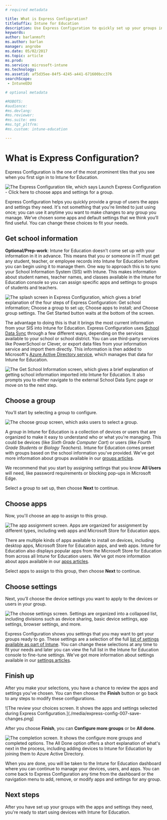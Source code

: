 ```yaml
---
# required metadata

title: What is Express Configuration?
titleSuffix: Intune for Education
description: Use Express Configuration to quickly set up your groups in Intune for Education.
keywords:
author: barlanmsft
ms.author: barlan
manager: angrobe
ms.date: 05/02/2017
ms.topic: article
ms.prod:
ms.service: microsoft-intune
ms.technology:
ms.assetid: af5d35ee-84f5-4245-a441-671600bcc376
searchScope:
 - IntuneEDU

# optional metadata

#ROBOTS:
#audience:
#ms.devlang:
#ms.reviewer:
#ms.suite: ems
#ms.tgt_pltfrm:
#ms.custom: intune-education

---
```


# What is Express Configuration?

Express Configuration is the one of the most prominent tiles that you see when you first sign in to Intune for Education.

  ![The Express Configuration tile, which says Launch Express Configuration - Click here to choose apps and settings for a group.](./media/express-config-001-launch-tile.png)

Express Configuration helps you quickly provide a group of users the apps and settings they need. It's not something that you're limited to just using once; you can use it anytime you want to make changes to any group you manage. We’ve chosen some apps and default settings that we think you’ll find useful. You can change these choices to fit your needs.

## Get school information

**Optional/Prep-work**: Intune for Education doesn't come set up with your information in it in advance. This means that you or someone in IT must get any student, teacher, or employee records into Intune for Education before you can begin using it to manage them. One way to approach this is to sync your School Information System (SIS) with Intune. This makes information about student names, teacher names, and classes available in the Intune for Education console so you can assign specific apps and settings to groups of students and teachers.

  ![The splash screen in Express Configuration, which gives a brief explanation of the four steps of Express Configuration: Get school information; Choose a group to set up; Choose apps to install; and Choose group settings. The Get Started button waits at the bottom of the screen.](./media/express-config-002-splash-screen.png)

The advantage to doing this is that it brings the most current information from your SIS into Intune for Education. Express Configuration uses [School Data Sync](what-is-school-data-sync.md) through a few different ways, depending on the services available to your school or school district. You can use third-party services like PowerSchool or Clever, or export data files from your information service and import them directly. This information is then added to Microsoft's [Azure Active Directory service](https://microsoft.com), which manages that data for Intune for Education.

  ![The Get School Information screen, which gives a brief explanation of getting school information imported into Intune for Education. It also prompts you to either navigate to the external School Data Sync page or move on to the next step.](./media/express-config-003-get-school-info.png)

## Choose a group

You’ll start by selecting a group to configure.

  ![The choose group screen, which asks users to select a group.](./media/express-config-004-choose-group.png)

A _group_ in Intune for Education is a collection of devices or users that are organized to make it easy to understand who or what you're managing. This could be devices (like _Sixth Grade Computer Cart_) or users (like _Fourth Grade Students_ or _Biology Teachers_). Intune for Education comes preset with groups based on the school information you've provided. We've got more information about groups available in our [groups articles](what-are-groups.md).

We recommend that you start by assigning settings that you know **All Users** will need, like password requirements or blocking pop-ups in Microsoft Edge.

Select a group to set up, then choose **Next** to continue.

## Choose apps

Now, you'll choose an app to assign to this group.

  ![The app assignment screen. Apps are organized for assignment by different types, including web apps and Microsoft Store for Education apps.](./media/express-config-005-choose-apps.png)

There are multiple kinds of apps available to install on devices, including desktop apps, Microsoft Store for Education apps, and web apps. Intune for Education also displays popular apps from the Microsoft Store for Education from across all Intune for Education users. We've got more information about apps available in our [apps articles](what-are-apps.md).

Select apps to assign to this group, then choose **Next** to continue.

## Choose settings

Next, you’ll choose the device settings you want to apply to the devices or users in your group.

  ![The choose settings screen. Settings are organized into a collapsed list, including divisions such as device sharing, basic device settings, app settings, browser settings, and more.](./media/express-config-006-choose-settings.png)

Express Configuration shows you settings that you may want to get your groups ready to go. These settings are a selection of the full [list of settings available as part of Intune](https://docs.microsoft.com/intune/deploy-use/manage-settings-and-features-on-your-devices-with-microsoft-intune-policies). You can change these selections at any time to fit your needs and later you can view the full list in the Intune for Education console to fine-tune settings. We've got more information about settings available in our [settings articles](what-are-settings.md).

## Finish up

After you make your selections, you have a chance to review the apps and settings you've chosen. You can then choose the **Finish** button or go back to any steps to modify these configurations.

  ![The review your choices screen. It shows the apps and settings selected during Express Configuration.](./media/express-config-007-save-changes.png]

After you choose **Finish**, you can **Configure more groups** or be **All done**.

  ![The completion screen. It shows the configure more groups and completed options. The All Done option offers a short explanation of what's next in the process, including adding devices to Intune for Education by joining them to Azure Active Directory.](./media/express-config-008-all-done.png)

When you are done, you will be taken to the Intune for Education dashboard where you can continue to manage your devices, users, and apps. You can come back to Express Configuration any time from the dashboard or the navigation menu to add, remove, or modify apps and settings for any group.

## Next steps

After you have set up your groups with the apps and settings they need, you're ready to start using devices with Intune for Education.
